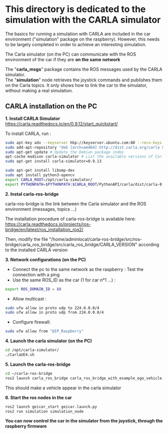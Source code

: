 # This directory is dedicated to the simulation with the CARLA simulator

The basics for running a simulation with CARLA are included in the car environment ("simulation" package on the raspberry). However, this needs to be largely completed in order to achieve an interesting simulation.

The Carla simulator (on the PC) can communicate with the ROS environment of the car if they are **on the same network**

The "**carla_msgs**" package contains the ROS messages used by the CARLA simulator.\
The "**simulation**" node retrieves the joystick commands and publishes them on the Carla topics. It only shows how to link the car to the simulator, without making a real simulation.

## CARLA installation on the PC

**1. Install CARLA Simulator**
https://carla.readthedocs.io/en/0.9.12/start_quickstart/ 

To install CARLA, run :
```sh
sudo apt-key adv --keyserver hkp://keyserver.ubuntu.com:80 --recv-keys 1AF1527DE64CB8D9
sudo add-apt-repository "deb [arch=amd64] http://dist.carla.org/carla $(lsb_release -sc) main"
sudo apt-get update # Update the Debian package index
apt-cache madison carla-simulator # List the available versions of Carla
sudo apt-get install carla-simulator=0.9.13 

sudo apt-get install libomp-dev
sudo apt install python3-opencv
export CARLA_ROOT=/opt/carla-simulator/
export PYTHONPATH=$PYTHONPATH:$CARLA_ROOT/PythonAPI/carla/dist/carla-0.9.13-py3.7-linux-x86_64.egg:$CARLA_ROOT/PythonAPI/carla
```

**2. Instal carla-ros-bridge**

carla-ros-bridge is the link between the Carla simulator and the ROS environment (messages, topics ...)

The installation procedure of carla-ros-bridge is available here: https://carla.readthedocs.io/projects/ros-bridge/en/latest/ros_installation_ros2/

Then, modify the file "/home/adminlocal/carla-ros-bridge/src/ros-bridge/carla_ros_bridge/src/carla_ros_bridge/CARLA_VERSION" according to the installed CARLA version

**3. Network configurations (on the PC)**

* Connect the pc to the same network as the raspberry : Test the connection with a ping
* Use the same ROS_ID as the car (1 for car n°1 ...) :
```sh
export ROS_DOMAIN_ID = XX
```

* Allow multicast :
```sh
sudo ufw allow in proto udp to 224.0.0.0/4
sudo ufw allow in proto udp from 224.0.0.0/4
```

* Configure firewall:
```sh
sudo ufw allow from "@IP_Raspberry"
```

**4. Launch the carla simulator (on the PC)**

```sh
cd /opt/carla-simulator/
./CarlaUE4.sh
```

**5. Launch the carla-ros-bridge**
```sh
cd ~/carla-ros-bridge
ros2 launch carla_ros_bridge carla_ros_bridge_with_example_ego_vehicle.launch.py timeout:=30
```
This should make a vehicle appear in the carla simulator

**6. Start the ros nodes in the car**
```sh
ros2 launch geicar_start geicar.launch.py
ros2 run simulation simulation_node
```
**You can now control the car in the simulator from the joystick, through the raspberry firmware**
